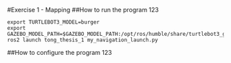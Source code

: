 #Exercise 1 - Mapping
##How to run the program
123  
```
export TURTLEBOT3_MODEL=burger
export GAZEBO_MODEL_PATH=$GAZEBO_MODEL_PATH:/opt/ros/humble/share/turtlebot3_gazebo/models
ros2 launch tong_thesis_1 my_navigation_launch.py
```
##How to configure the program
123  
